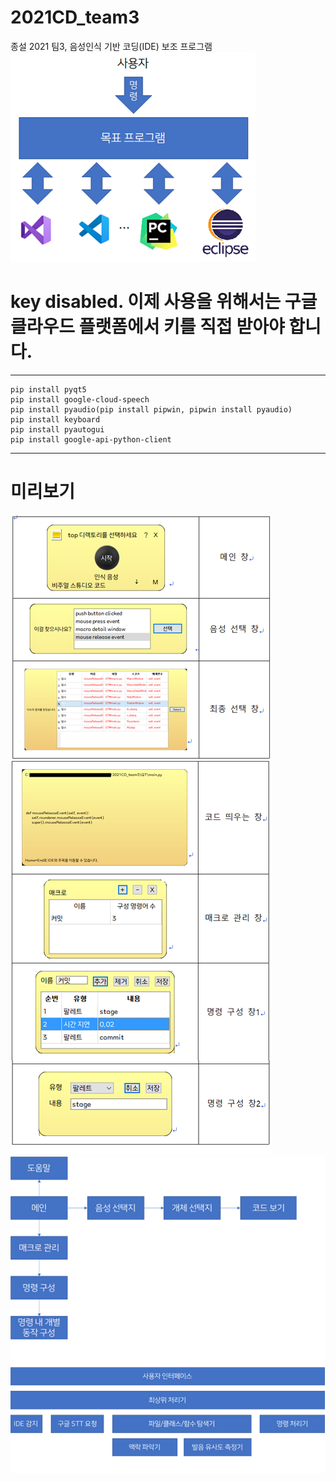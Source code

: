 # 2021CD_team3
종설 2021 팀3, 음성인식 기반 코딩(IDE) 보조 프로그램
![](https://github.com/onart/2021CD_team3/blob/main/goal.png)

# key disabled. 이제 사용을 위해서는 구글 클라우드 플랫폼에서 키를 직접 받아야 합니다.
***
    pip install pyqt5
    pip install google-cloud-speech
    pip install pyaudio(pip install pipwin, pipwin install pyaudio)
    pip install keyboard
    pip install pyautogui
    pip install google-api-python-client
***
# 미리보기

![](https://github.com/onart/2021CD_team3/blob/main/preview.png)
![](https://github.com/onart/2021CD_team3/blob/main/structure.png)
